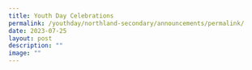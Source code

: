 ```yaml
---
title: Youth Day Celebrations
permalink: /youthday/northland-secondary/announcements/permalink/
date: 2023-07-25
layout: post
description: ""
image: ""
---
```

